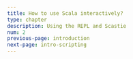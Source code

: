 ```yaml
---
title: How to use Scala interactively?
type: chapter
description: Using the REPL and Scastie
num: 2
previous-page: introduction
next-page: intro-scripting
---
```

